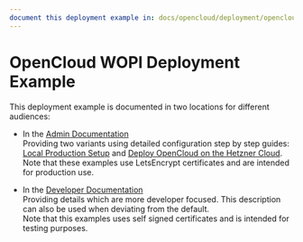 ```yaml
---
document this deployment example in: docs/opencloud/deployment/opencloud_full.md
---
```


# OpenCloud WOPI Deployment Example

This deployment example is documented in two locations for different audiences:

* In the [Admin Documentation](https://docs.opencloud.eu/opencloud/latest/index.html)\
  Providing two variants using detailed configuration step by step guides:\
  [Local Production Setup](https://docs.opencloud.eu/opencloud/next/depl-examples/ubuntu-compose/ubuntu-compose-prod.html) and [Deploy OpenCloud on the Hetzner Cloud](https://docs.opencloud.eu/opencloud/next/depl-examples/ubuntu-compose/ubuntu-compose-hetzner.html).\
  Note that these examples use LetsEncrypt certificates and are intended for production use.

* In the [Developer Documentation](https://docs.opencloud.eu/opencloud/deployment/opencloud_full/)\
  Providing details which are more developer focused. This description can also be used when deviating from the default.\
  Note that this examples uses self signed certificates and is intended for testing purposes.


